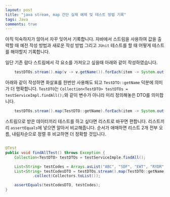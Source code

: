 ```yaml
---
layout: post
title: "java stream, map 간단 실제 예제 및 테스트 방법 기록"
tags: Java
comments: true
---
```


아직 익숙하지가 않아서 자꾸 잊어서 기록합니다.
자바에서 스트림을 사용하여 값을 출력할 때 예전 작성 방법과 새로운 작성 방법 그리고
`JUnit` 테스트를 할 때 어떻게 테스트를 해야할지 기록합니다.

일단 기존 람다 스트림에서 각 요소를 가져오고 싶을때 아래와 같이 작성하였습니다.

```java
    testDTOs.stream().map(v -> v.getName()).forEach(item -> System.out.println(item));
```

아래와 같이 작성하면 화살표를 한번만 사용해도 되고 `TestDTO::getName` 덕분에 의미가 더 명확합니다.
`TestDTO`는 `Collection<TestDTO> testDTOs = testServiceImpl.findAll();`와 같이 변수가 아니라 미리 정의해놓은 DTO를 의미합니다.

```java
    testDTOs.stream().map(TestDTO::getName).forEach(item -> System.out.println(item));
```

스트림으로 받은 데이터끼리 테스트를 하고 싶다면 리스트로 바꾸면 편합니다.
리스트끼리 `assertEquals`에 넣으면 알아서 비교해줍니다.
순서가 애매하면 리스트 2개 전부 오름, 내림차순으로 정렬 후 비교하면 더 정확할 것입니다.

```java

@Test
public void findAllTest() throws Exception {
    Collection<TestDTO> testDTOs = testServiceImple.findAll();

    List<String> testCodes = Arrays.asList("ABC", "SDF", "EWT", "RYDR", "FHCV", "SDF");
    List<String> testCodesDTO = testDTOs.stream().map(TestDTO::getName)
            .collect(Collectors.toList());

    assertEquals(testCodesDTO, testCodes);
}

```